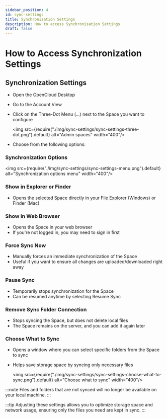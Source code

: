 ```yaml
---
sidebar_position: 4
id: sync-settings
title: Synchronization Settings
description: How to access Synchronisation Settings
draft: false
---
```


# How to Access Synchronization Settings

## Synchronization Settings

- Open the OpenCloud Desktop
- Go to the Account View
- Click on the Three-Dot Menu (...) next to the Space you want to configure

  <img src={require("./img/sync-settings/sync-settings-three-dot.png").default} alt="Admin spaces" width="400"/>

- Choose from the following options:

### Synchronization Options

<img src={require("./img/sync-settings/sync-settings-menu.png").default} alt="Synchronization options menu" width="400"/>

### Show in Explorer or Finder

- Opens the selected Space directly in your File Explorer (Windows) or Finder (Mac)

### Show in Web Browser

- Opens the Space in your web browser
- If you're not logged in, you may need to sign in first

### Force Sync Now

- Manually forces an immediate synchronization of the Space
- Useful if you want to ensure all changes are uploaded/downloaded right away

### Pause Sync

- Temporarily stops synchronization for the Space
- Can be resumed anytime by selecting Resume Sync

### Remove Sync Folder Connection

- Stops syncing the Space, but does not delete local files
- The Space remains on the server, and you can add it again later

### Choose What to Sync

- Opens a window where you can select specific folders from the Space to sync
- Helps save storage space by syncing only necessary files

  <img src={require("./img/sync-settings/sync-settings-choose-what-to-sync.png").default} alt="Choose what to sync" width="400"/>

:::note
Files and folders that are not synced will no longer be available on your local machine.
:::

:::tip
Adjusting these settings allows you to optimize storage space and network usage, ensuring only the files you need are kept in sync.
:::
